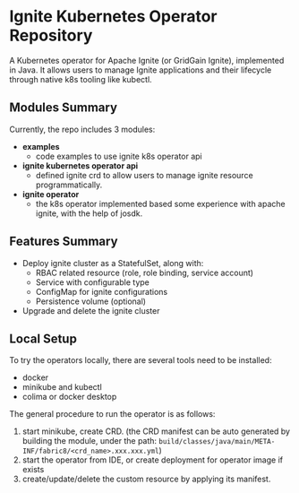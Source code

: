# Ignite Kubernetes Operator Repository

A Kubernetes operator for Apache Ignite (or GridGain Ignite), implemented in Java. It allows users to manage Ignite applications and their lifecycle through native k8s tooling like kubectl.

## Modules Summary
Currently, the repo includes 3 modules:
- **examples**
  - code examples to use ignite k8s operator api
- **ignite kubernetes operator api**
  - defined ignite crd to allow users to manage ignite resource programmatically.
- **ignite operator**
  - the k8s operator implemented based some experience with apache ignite, with the help of josdk.

## Features Summary

- Deploy ignite cluster as a StatefulSet, along with:
  - RBAC related resource (role, role binding, service account)
  - Service with configurable type
  - ConfigMap for ignite configurations
  - Persistence volume (optional)
- Upgrade and delete the ignite cluster

## Local Setup
To try the operators locally, there are several tools need to be installed:
- docker
- minikube and kubectl
- colima or docker desktop

The general procedure to run the operator is as follows:
1. start minikube, create CRD. (the CRD manifest can be auto generated by building the module, under the path: `build/classes/java/main/META-INF/fabric8/<crd_name>.xxx.xxx.yml`)
2. start the operator from IDE, or create deployment for operator image if exists
3. create/update/delete the custom resource by applying its manifest.